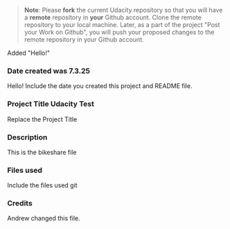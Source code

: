 >**Note**: Please **fork** the current Udacity repository so that you will have a **remote** repository in **your** Github account. Clone the remote repository to your local machine. Later, as a part of the project "Post your Work on Github", you will push your proposed changes to the remote repository in your Github account.

Added "Hello!"
### Date created was 7.3.25
Hello! Include the date you created this project and README file.

### Project Title Udacity Test
Replace the Project Title

### Description
This is the bikeshare file

### Files used
Include the files used
git 
### Credits
Andrew changed this file. 

